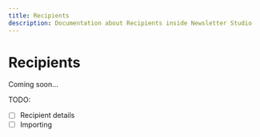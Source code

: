 ```yaml
---
title: Recipients
description: Documentation about Recipients inside Newsletter Studio
---
```

# Recipients

Coming soon...


TODO:
* [ ] Recipient details
* [ ] Importing